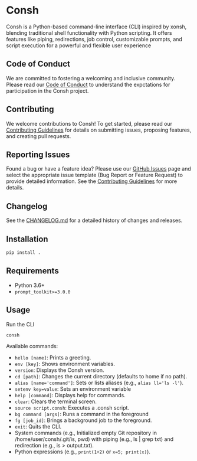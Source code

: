 # Consh
Consh is a Python-based command-line interface (CLI) inspired by xonsh, blending traditional shell functionality with Python scripting. It offers features like piping, redirections, job control, customizable prompts, and script execution for a powerful and flexible user experience

## Code of Conduct
We are committed to fostering a welcoming and inclusive community. Please read our [Code of Conduct](CODE_OF_CONDUCT.md) to understand the expctations for participation in the Consh project.

## Contributing
We welcome contributions to Consh! To get started, please read our [Contributing Guidelines](CONTRIBUTING.md) for details on submitting issues, proposing features, and creating pull requests.

## Reporting Issues
Found a bug or have a feature idea? Please use our [GitHub Issues](https://github.com/codewithzaqar/consh/issues) page and select the appropriate issue template (Bug Report or Feature Request) to provide detailed information. See the [Contributing Guidelines](CONTRIBUTING.md) for more details.

## Changelog
See the [CHANGELOG.md](CHANGELOG.md) for a detailed history of changes and releases.

## Installation
```bash
pip install .
```

## Requirements
- Python 3.6+
- `prompt_toolkit>=3.0.0`

## Usage 
Run the CLI
```bash
consh
```
Available commands:
- `hello [name]`: Prints a greeting.
- `env [key]`: Shows environment variables.
- `version`: Displays the Consh version.
- `cd [path]`: Changes the current directory (defaults to home if no path).
- `alias [name='command']`: Sets or lists aliases (e.g., `alias ll='ls -l'`).
- `setenv key=value`: Sets an environment variable
- `help [command]`: Displays help for commands.
- `clear`: Clears the terminal screen.
- `source script.consh`: Executes a .consh script. 
- `bg command [args]`: Runs a command in the foreground
- `fg [job_id]`: Brings a background job to the foreground.
- `exit`: Quits the CLI.
- System commands (e.g., Initialized empty Git repository in /home/user/consh/.git/is, pwd) with piping (e.g., ls | grep txt) and redirection (e.g., is > output.txt).
- Python expressions (e.g., `print(1+2)` or `x=5; print(x)`).